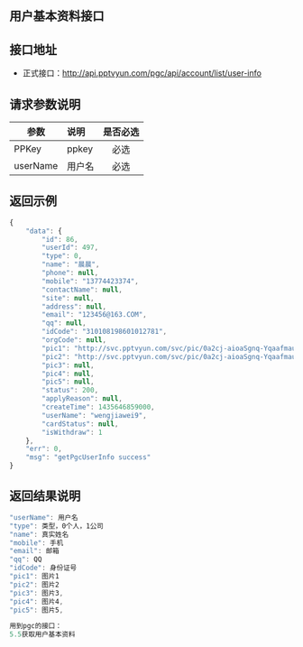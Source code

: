 用户基本资料接口
----------

接口地址
----------
  * 正式接口：http://api.pptvyun.com/pgc/api/account/list/user-info

请求参数说明
----------
|  参数         |说明          |是否必选|
| ------------- |:-------------|:-----:|
| PPKey      | ppkey |必选|
| userName      | 用户名 |必选    |
返回示例
----------
```javascript
{
    "data": {
        "id": 86,
        "userId": 497,
        "type": 0,
        "name": "晨晨",
        "phone": null,
        "mobile": "13774423374",
        "contactName": null,
        "site": null,
        "address": null,
        "email": "123456@163.COM",
        "qq": null,
        "idCode": "310108198601012781",
        "orgCode": null,
        "pic1": "http://svc.pptvyun.com/svc/pic/0a2cj-aioaSgnq-YqaafmauXqOzU3erVqp-b0OjU09Xe4qTV4OTil9nU3Z_Y2d_In6GloKWepaibm6vIn6mfmqeco9WgotnK1KWhntrK06KgyqfL1qTOoNjLoaail-DV1w.jpg",
        "pic2": "http://svc.pptvyun.com/svc/pic/0a2cj-aioaSgnq-YqaafmauXqOzU3erVqp-b0OjU09Xe4qTV4OTil9nU3Z_Y2d_In6nPoaWZptKbzdnHn6GdzqnL06Glntyap6WendzKptPPn6adodOkzdnLqdGll-DV1w.jpg",
        "pic3": null,
        "pic4": null,
        "pic5": null,
        "status": 200,
        "applyReason": null,
        "createTime": 1435646859000,
        "userName": "wengjiawei9",
        "cardStatus": null,
        "isWithdraw": 1
    },
    "err": 0,
    "msg": "getPgcUserInfo success"
}
```

返回结果说明
----------
```javascript
"userName": 用户名
"type": 类型，0个人，1公司
"name": 真实姓名
"mobile": 手机
"email": 邮箱
"qq": QQ
"idCode": 身份证号
"pic1": 图片1
"pic2": 图片2
"pic3": 图片3,
"pic4": 图片4,
"pic5": 图片5,

用到pgc的接口：
5.5获取用户基本资料
```